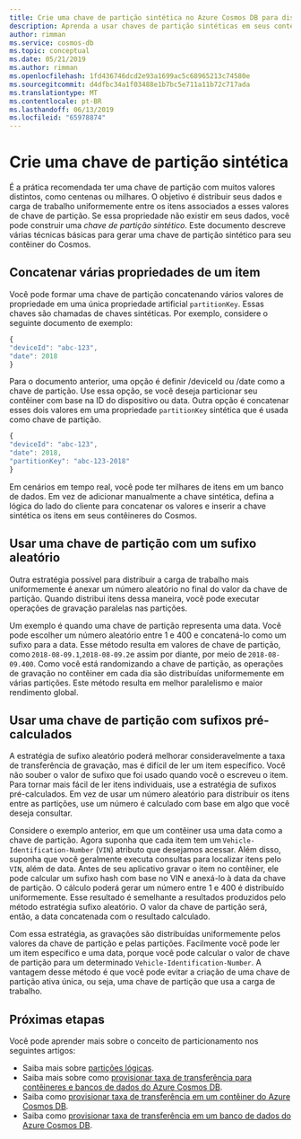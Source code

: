 ```yaml
---
title: Crie uma chave de partição sintética no Azure Cosmos DB para distribuir seus dados e a carga de trabalho uniformemente.
description: Aprenda a usar chaves de partição sintéticas em seus contêineres do Azure Cosmos
author: rimman
ms.service: cosmos-db
ms.topic: conceptual
ms.date: 05/21/2019
ms.author: rimman
ms.openlocfilehash: 1fd436746dcd2e93a1699ac5c68965213c74580e
ms.sourcegitcommit: d4dfbc34a1f03488e1b7bc5e711a11b72c717ada
ms.translationtype: MT
ms.contentlocale: pt-BR
ms.lasthandoff: 06/13/2019
ms.locfileid: "65978874"
---
```

# <a name="create-a-synthetic-partition-key"></a>Crie uma chave de partição sintética

É a prática recomendada ter uma chave de partição com muitos valores distintos, como centenas ou milhares. O objetivo é distribuir seus dados e carga de trabalho uniformemente entre os itens associados a esses valores de chave de partição. Se essa propriedade não existir em seus dados, você pode construir uma *chave de partição sintético*. Este documento descreve várias técnicas básicas para gerar uma chave de partição sintético para seu contêiner do Cosmos.

## <a name="concatenate-multiple-properties-of-an-item"></a>Concatenar várias propriedades de um item

Você pode formar uma chave de partição concatenando vários valores de propriedade em uma única propriedade artificial `partitionKey`. Essas chaves são chamadas de chaves sintéticas. Por exemplo, considere o seguinte documento de exemplo:

```JavaScript
{
"deviceId": "abc-123",
"date": 2018
}
```

Para o documento anterior, uma opção é definir /deviceId ou /date como a chave de partição. Use essa opção, se você deseja particionar seu contêiner com base na ID do dispositivo ou data. Outra opção é concatenar esses dois valores em uma propriedade `partitionKey` sintética que é usada como chave de partição.

```JavaScript
{
"deviceId": "abc-123",
"date": 2018,
"partitionKey": "abc-123-2018"
}
```

Em cenários em tempo real, você pode ter milhares de itens em um banco de dados. Em vez de adicionar manualmente a chave sintética, defina a lógica do lado do cliente para concatenar os valores e inserir a chave sintética os itens em seus contêineres do Cosmos.

## <a name="use-a-partition-key-with-a-random-suffix"></a>Usar uma chave de partição com um sufixo aleatório

Outra estratégia possível para distribuir a carga de trabalho mais uniformemente é anexar um número aleatório no final do valor da chave de partição. Quando distribui itens dessa maneira, você pode executar operações de gravação paralelas nas partições.

Um exemplo é quando uma chave de partição representa uma data. Você pode escolher um número aleatório entre 1 e 400 e concatená-lo como um sufixo para a data. Esse método resulta em valores de chave de partição, como `2018-08-09.1`,`2018-08-09.2`e assim por diante, por meio de `2018-08-09.400`. Como você está randomizando a chave de partição, as operações de gravação no contêiner em cada dia são distribuídas uniformemente em várias partições. Este método resulta em melhor paralelismo e maior rendimento global.

## <a name="use-a-partition-key-with-pre-calculated-suffixes"></a>Usar uma chave de partição com sufixos pré-calculados 

A estratégia de sufixo aleatório poderá melhorar consideravelmente a taxa de transferência de gravação, mas é difícil de ler um item específico. Você não souber o valor de sufixo que foi usado quando você o escreveu o item. Para tornar mais fácil de ler itens individuais, use a estratégia de sufixos pré-calculados. Em vez de usar um número aleatório para distribuir os itens entre as partições, use um número é calculado com base em algo que você deseja consultar.

Considere o exemplo anterior, em que um contêiner usa uma data como a chave de partição. Agora suponha que cada item tem um `Vehicle-Identification-Number` (`VIN`) atributo que desejamos acessar. Além disso, suponha que você geralmente executa consultas para localizar itens pelo `VIN`, além de data. Antes de seu aplicativo gravar o item no contêiner, ele pode calcular um sufixo hash com base no VIN e anexá-lo à data da chave de partição. O cálculo poderá gerar um número entre 1 e 400 é distribuído uniformemente. Esse resultado é semelhante a resultados produzidos pelo método estratégia sufixo aleatório. O valor da chave de partição será, então, a data concatenada com o resultado calculado.

Com essa estratégia, as gravações são distribuídas uniformemente pelos valores da chave de partição e pelas partições. Facilmente você pode ler um item específico e uma data, porque você pode calcular o valor de chave de partição para um determinado `Vehicle-Identification-Number`. A vantagem desse método é que você pode evitar a criação de uma chave de partição ativa única, ou seja, uma chave de partição que usa a carga de trabalho. 

## <a name="next-steps"></a>Próximas etapas

Você pode aprender mais sobre o conceito de particionamento nos seguintes artigos:

* Saiba mais sobre [partições lógicas](partition-data.md).
* Saiba mais sobre como [provisionar taxa de transferência para contêineres e bancos de dados do Azure Cosmos DB](set-throughput.md).
* Saiba como [provisionar taxa de transferência em um contêiner do Azure Cosmos DB](how-to-provision-container-throughput.md).
* Saiba como [provisionar taxa de transferência em um banco de dados do Azure Cosmos DB](how-to-provision-database-throughput.md).
